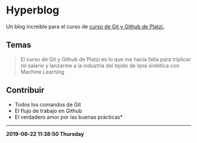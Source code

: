# Hyperblog
Un blog increible para el curso de [curso de Git y Github de Platzi.](http://https://platzi.com/cursos/git-github/ "curso de Git y Github de Platzi.")

## Temas
> El curso de Git y Github de Platzi es lo que me hacía falta para triplicar mi salario y lanzarme a la industria del tejido de lana sintética con Machine Learning

 ## Contribuir
 - Todos los comandos de Git
 - El flujo de trabajo en Github
 - El verdadero amor por las buenas prácticas*

---

**2019-08-22 11:38:50 Thursday**

